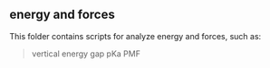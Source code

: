 ## energy and forces
This folder contains scripts for analyze energy and forces, such as:
> vertical energy gap
> pKa
> PMF

